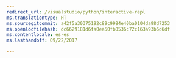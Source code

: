 ```yaml
---
redirect_url: /visualstudio/python/interactive-repl
ms.translationtype: HT
ms.sourcegitcommit: a42f5a30375192c89c9984e40ba0104da98d7253
ms.openlocfilehash: dc6629181d6fa0ea50fb0536c72c163a93b6d6df
ms.contentlocale: es-es
ms.lasthandoff: 09/22/2017

---
```

